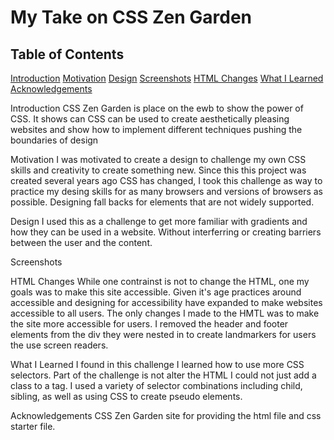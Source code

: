 # My Take on CSS Zen Garden

## Table of Contents
[Introduction](#Introduction)
[Motivation](#Motivation)
[Design](#Design)
[Screenshots](#Screenshots)
[HTML Changes](#HTML-Changes)
[What I Learned](#What-I-Learned)
[Acknowledgements](#Acknowledgements)

Introduction
CSS Zen Garden is place on the ewb to show the power of CSS. It shows can CSS can be used to create aesthetically pleasing websites and show how to implement different techniques pushing the boundaries of design 

Motivation
I was motivated to create a design to challenge my own CSS skills and creativity to create something new. Since this this project was created several years ago CSS has changed, I took this challenge as way to practice my desing skills for as many browsers and versions of browsers as possible. Designing fall backs for elements that are not widely supported.

Design
I used this as a challenge to get more familiar with gradients and how they can be used in a website. Without interferring or creating barriers between the user and the content.

Screenshots

HTML Changes
While one contrainst is not to change the HTML, one my goals was to make this site accessible. Given it's age practices around accessible and designing for accessibility have expanded to make websites accessible to all users. The only changes I made to the HMTL was to make the site more accessible for users. I removed the header and footer elements from the div they were nested in to create landmarkers for users the use screen readers.

What I Learned
I found in this challenge I learned how to use more CSS selectors. Part of the challenge is not alter the HTML I could not just add a class to a tag. I used a variety of selector combinations including child, sibling, as well as using CSS to create pseudo elements.

Acknowledgements
CSS Zen Garden site for providing the html file and css starter file.